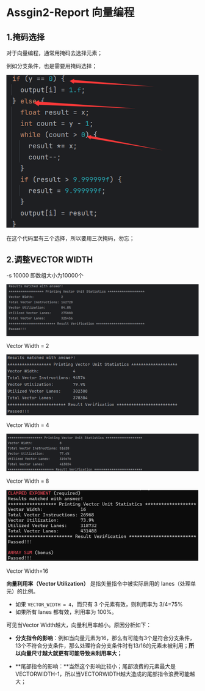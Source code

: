 # Assgin2-Report 向量编程

## 1.掩码选择

对于向量编程，通常用掩码去选择元素；

例如分支条件，也是需要用掩码选择；

![image-20250307115341082](./assets/image-20250307115341082.png)

在这个代码里有三个选择，所以要用三次掩码，勿忘；



## 2.调整VECTOR WIDTH

-s 10000 即数组大小为10000个



![image-20250307123356082](./assets/image-20250307123356082.png)

Vector Width = 2

![image-20250307122559570](./assets/image-20250307122559570.png)

Vector Width = 4 

![image-20250307123430171](./assets/image-20250307123430171.png)

Vector Width = 8

![image-20250307123549673](./assets/image-20250307123549673.png)

Vector Width=16



**向量利用率（Vector Utilization）** 是指矢量指令中被实际启用的 lanes（处理单元）的比例。

- 如果 `VECTOR_WIDTH = 4`，而只有 3 个元素有效，则利用率为 3/4=75%
- 如果所有 lanes 都有效，利用率为 100%。

可见当Vector Width越大，向量利用率越小。原因分析如下：

- **分支指令的影响**：例如当向量元素为16，那么有可能有3个是符合分支条件，13个不符合分支条件，那么处理符合分支条件时有13/16的元素未被利用；**所以向量尺寸越大就更有可能导致未利用率大；**

- **尾部指令的影响：**当然这个影响比较小；尾部浪费的元素最大是VECTORWIDTH-1，所以当VECTORWIDTH越大造成的尾部指令浪费可能越大；

  